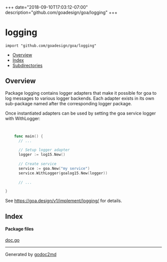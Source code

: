 +++
date="2018-09-10T17:03:12-07:00"
description="github.com/goadesign/goa/logging"
+++


# logging
`import "github.com/goadesign/goa/logging"`

* [Overview](#pkg-overview)
* [Index](#pkg-index)
* [Subdirectories](#pkg-subdirectories)

## <a name="pkg-overview">Overview</a>
Package logging contains logger adapters that make it possible for goa to log messages to various
logger backends. Each adapter exists in its own sub-package named after the corresponding logger
package.

Once instantiated adapters can be used by setting the goa service logger with WithLogger:

```go


	func main() {
	  // ...
	
	  // Setup logger adapter
	  logger := log15.New()
	
	  // Create service
	  service := goa.New("my service")
	  service.WithLogger(goalog15.New(logger))
	
	  // ...

}
```

See <a href="https://goa.design/v1/implement/logging/">https://goa.design/v1/implement/logging/</a> for details.




## <a name="pkg-index">Index</a>


#### <a name="pkg-files">Package files</a>
[doc.go](/src/github.com/goadesign/goa/logging/doc.go) 










- - -
Generated by [godoc2md](https://godoc.org/github.com/davecheney/godoc2md)
